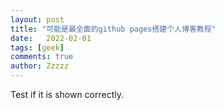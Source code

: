 ```yaml
---
layout: post
title: "可能是最全面的github pages搭建个人博客教程"
date:   2022-02-01
tags: [geek]
comments: true
author: Zzzzz
---
```


Test
if it is shown correctly.
